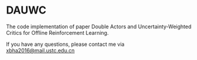 # DAUWC
The code implementation of paper Double Actors and Uncertainty-Weighted Critics for Offline Reinforcement Learning. 

If you have any questions, please contact me via xbha2016@mail.ustc.edu.cn

